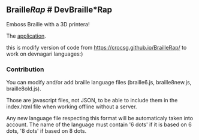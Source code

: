 ## Braille*Rap* # DevBraille*Rap

Emboss Braille with a 3D printera!

The [application](https://avinashpudale.github.io/devnagariBraille/).

this is modify version of code from https://crocsg.github.io/BrailleRap/ to work on devnagari languages:)
### Contribution

You can modify and/or add braille language files (braille6.js, braille8new.js, braille8old.js).

Those are javascript files, not JSON, to be able to include them in the index.html file when working offline without a server.

Any new language file respecting this format will be automaticaly taken into account. The name of the language must contain '6 dots' if it is based on 6 dots, '8 dots' if based on 8 dots.
